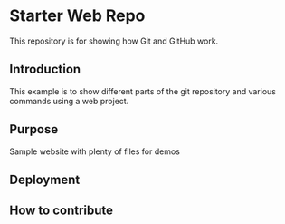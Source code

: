# Starter Web Repo

This repository is for showing how Git and GitHub work.

## Introduction

This example is to show different parts of the git repository and various commands using a web project.

## Purpose

Sample website with plenty of files for demos

## Deployment

## How to contribute